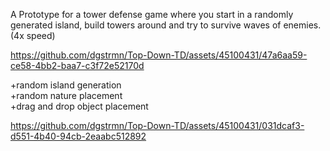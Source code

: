 A Prototype for a tower defense game where you start in a randomly generated island, build towers around and try to survive waves of enemies.<br>
(4x speed)<br>

https://github.com/dgstrmn/Top-Down-TD/assets/45100431/47a6aa59-ce58-4bb2-baa7-c3f72e52170d

+random island generation<br>
+random nature placement<br>
+drag and drop object placement<br>



https://github.com/dgstrmn/Top-Down-TD/assets/45100431/031dcaf3-d551-4b40-94cb-2eaabc512892

